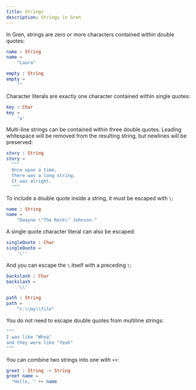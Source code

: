 ```yaml
---
title: Strings
description: Strings in Gren
---
```


In Gren, strings are zero or more characters contained within double quotes:

```elm
name : String
name =
    "Laura"

empty : String
empty =
    ""
```

Character literals are exactly one character contained within single quotes:

```elm
key : Char
key =
    'a'
```

Multi-line strings can be contained within three double quotes.
Leading whitespace will be removed from the resulting string, but newlines will be preserved:


```elm
story : String
story =
  """
  Once upon a time,
  there was a long string.
  It was alright.
  """
```

To include a double quote inside a string, it must be escaped with `\`:

```elm
name : String
name =
    "Dwayne \"The Rock\" Johnson."
```

A single quote character literal can also be escaped:

```elm
singleQuote : Char
singleQuote =
    '\''
```

And you can escape the `\` itself with a preceding `\`:

```elm
backslash : Char
backslash =
    '\\'

path : String
path =
    "c:\\my\\file"
```

You do not need to escape double quotes from multiline strings:

```elm
"""
I was like "Whoa"
and they were like "Yeah"
"""
```

You can combine two strings into one with `++`:

```elm
greet : String -> String
greet name =
  "Hello, " ++ name
```
